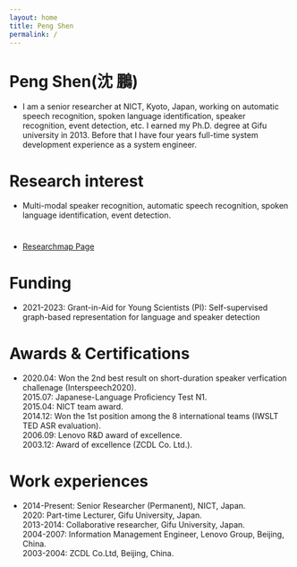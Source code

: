 ```yaml
---
layout: home
title: Peng Shen
permalink: /
---
```

<div class="home"> 
  <h1 class="page-title"><b>Peng Shen(沈 鵬)</b></h1>
  <ul class="post-list">
    <li> I am a senior researcher at NICT, Kyoto, Japan, working on automatic speech recognition, spoken language identification, speaker recognition, event detection, etc. I earned my Ph.D. degree at Gifu university in 2013. Before that I have four years full-time system development experience as a system engineer. 
    </li>
  </ul>
 
  <h1 class="page-heading"><b>Research interest</b></h1>
  <ul class="post-list">
    <li>
      Multi-modal speaker recognition, automatic speech recognition, spoken language identification, event detection.
    </li>
  </ul>
  
  <h1 class="page-heading"><b></b></h1>
  <ul class="post-list">
    <li>
      <a href="https://researchmap.jp/pengshen">Researchmap Page</a>
    </li>
  </ul>  
  
  <h1 class="page-heading"><b>Funding</b></h1>
  <ul class="post-list">
    <li>
    2021-2023: Grant-in-Aid for Young Scientists (PI): Self-supervised graph-based representation for language and speaker detection
    </li>
  </ul> 
  

  <h1 class="page-heading"><b>Awards & Certifications</b></h1>
  <ul class="post-list">
    <li>
    2020.04: Won the 2nd best result on short-duration speaker verfication challenage (Interspeech2020). <br>
    2015.07: Japanese-Language Proficiency Test N1. <br>
    2015.04: NICT team award.<br>
    2014.12: Won the 1st position among the 8 international teams (IWSLT TED ASR evaluation).<br>
    2006.09: Lenovo R&D award of excellence.<br>
    2003.12: Award of excellence (ZCDL Co. Ltd.). <br>
    </li>
  </ul>   
  
  <h1 class="page-heading"><b>Work experiences</b></h1>
  <ul class="post-list">
    <li>
   2014-Present: Senior Researcher (Permanent), NICT, Japan. <br>      
   2020: Part-time Lecturer, Gifu University, Japan. <br>
   2013-2014: Collaborative researcher, Gifu University, Japan. <br>
   2004-2007: Information Management Engineer, Lenovo Group, Beijing, China. <br>
   2003-2004: ZCDL Co.Ltd, Beijing, China. <br>
    </li>
  </ul>
  


</div>
